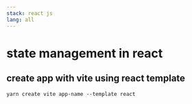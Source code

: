 ```yaml
---
stack: react js
lang: all
---
```


# state management in react

## create app with vite using react template
```
yarn create vite app-name --template react
```